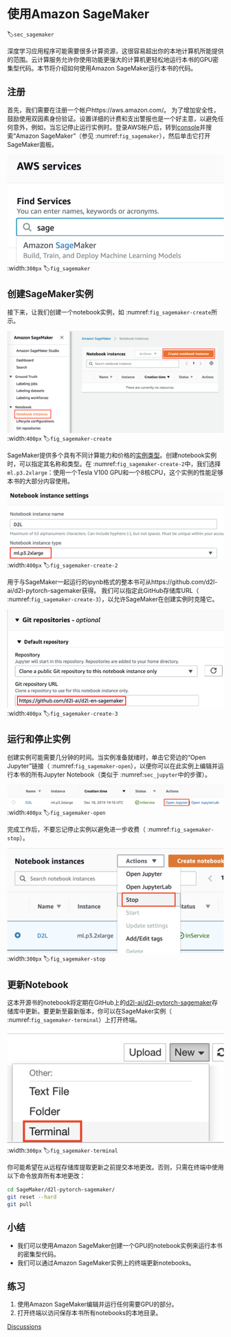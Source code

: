 # 使用Amazon SageMaker
:label:`sec_sagemaker`

深度学习应用程序可能需要很多计算资源，这很容易超出你的本地计算机所能提供的范围。云计算服务允许你使用功能更强大的计算机更轻松地运行本书的GPU密集型代码。本节将介绍如何使用Amazon SageMaker运行本书的代码。

## 注册

首先，我们需要在注册一个帐户https://aws.amazon.com/。 为了增加安全性，鼓励使用双因素身份验证。设置详细的计费和支出警报也是一个好主意，以避免任何意外，例如，当忘记停止运行实例时。登录AWS帐户后，转到[console](http://console.aws.amazon.com/)并搜索“Amazon SageMaker”（参见 :numref:`fig_sagemaker`），然后单击它打开SageMaker面板。

![搜索并打开SageMaker面板](../img/sagemaker.png)
:width:`300px`
:label:`fig_sagemaker`

## 创建SageMaker实例

接下来，让我们创建一个notebook实例，如 :numref:`fig_sagemaker-create`所示。

![创建一个SageMaker实例](../img/sagemaker-create.png)
:width:`400px`
:label:`fig_sagemaker-create`

SageMaker提供多个具有不同计算能力和价格的[实例类型](https://aws.amazon.com/sagemaker/pricing/instance-types/)。创建notebook实例时，可以指定其名称和类型。在 :numref:`fig_sagemaker-create-2`中，我们选择`ml.p3.2xlarge`：使用一个Tesla V100 GPU和一个8核CPU，这个实例的性能足够本书的大部分内容使用。

![选择实例类型](../img/sagemaker-create-2.png)
:width:`400px`
:label:`fig_sagemaker-create-2`


用于与SageMaker一起运行的ipynb格式的整本书可从https://github.com/d2l-ai/d2l-pytorch-sagemaker获得。
我们可以指定此GitHub存储库URL（ :numref:`fig_sagemaker-create-3`），以允许SageMaker在创建实例时克隆它。


![指定GitHub存储库](../img/sagemaker-create-3.png)
:width:`400px`
:label:`fig_sagemaker-create-3`

## 运行和停止实例

创建实例可能需要几分钟的时间。当实例准备就绪时，单击它旁边的“Open Jupyter”链接（ :numref:`fig_sagemaker-open`），以便你可以在此实例上编辑并运行本书的所有Jupyter Notebook（类似于 :numref:`sec_jupyter`中的步骤）。

![在创建的SageMaker实例上打开Jupyter](../img/sagemaker-open.png)
:width:`400px`
:label:`fig_sagemaker-open`

完成工作后，不要忘记停止实例以避免进一步收费（ :numref:`fig_sagemaker-stop`）。

![停止SageMaker实例](../img/sagemaker-stop.png)
:width:`300px`
:label:`fig_sagemaker-stop`

## 更新Notebook


这本开源书的notebook将定期在GitHub上的[d2l-ai/d2l-pytorch-sagemaker](https://github.com/d2l-ai/d2l-pytorch-sagemaker)存储库中更新。要更新至最新版本，你可以在SageMaker实例（ :numref:`fig_sagemaker-terminal`）上打开终端。


![在SageMaker实例上打开终端](../img/sagemaker-terminal.png)
:width:`300px`
:label:`fig_sagemaker-terminal`

你可能希望在从远程存储库提取更新之前提交本地更改。否则，只需在终端中使用以下命令放弃所有本地更改：


```bash
cd SageMaker/d2l-pytorch-sagemaker/
git reset --hard
git pull
```


## 小结

* 我们可以使用Amazon SageMaker创建一个GPU的notebook实例来运行本书的密集型代码。
* 我们可以通过Amazon SageMaker实例上的终端更新notebooks。

## 练习

1. 使用Amazon SageMaker编辑并运行任何需要GPU的部分。
1. 打开终端以访问保存本书所有notebooks的本地目录。

[Discussions](https://discuss.d2l.ai/t/5732)


